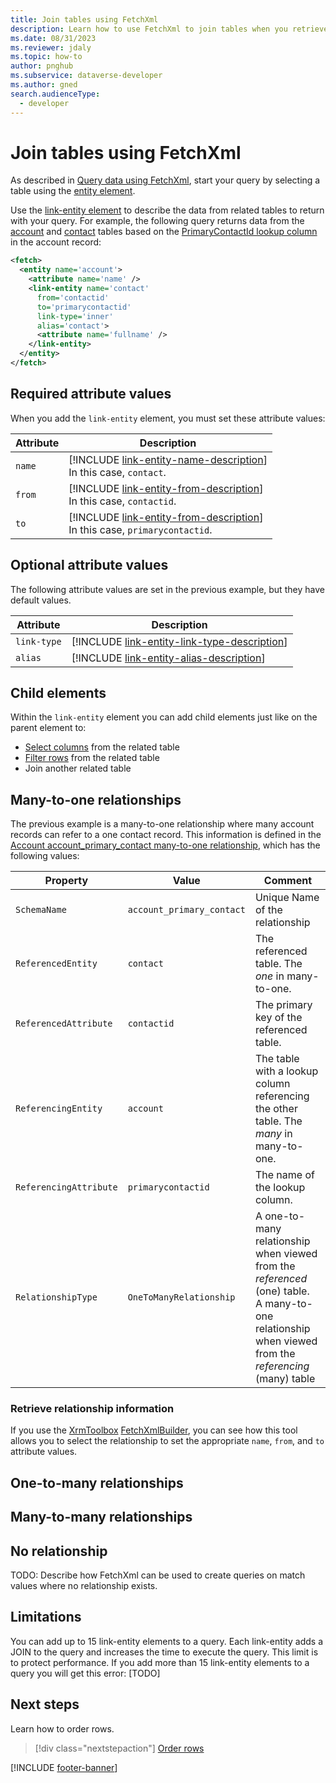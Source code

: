 ```yaml
---
title: Join tables using FetchXml
description: Learn how to use FetchXml to join tables when you retrieve data from Microsoft Dataverse.
ms.date: 08/31/2023
ms.reviewer: jdaly
ms.topic: how-to
author: pnghub
ms.subservice: dataverse-developer
ms.author: gned
search.audienceType: 
  - developer
---
```

# Join tables using FetchXml

As described in [Query data using FetchXml](overview.md), start your query by selecting a table using the [entity element](reference/entity.md).

Use the [link-entity element](reference/link-entity.md) to describe the data from related tables to return with your query. For example, the following query returns data from the [account](../reference/entities/account.md) and [contact](../reference/entities/contact.md) tables based on the [PrimaryContactId lookup column](../reference/entities/account.md#BKMK_PrimaryContactId) in the account record:

```xml
<fetch>
  <entity name='account'>
    <attribute name='name' />
    <link-entity name='contact'
      from='contactid'
      to='primarycontactid'
      link-type='inner'
      alias='contact'>
      <attribute name='fullname' />
    </link-entity>
  </entity>
</fetch>
```

## Required attribute values

When you add the `link-entity` element, you must set these attribute values:


|Attribute|Description|
|---------|---------|
|`name`|[!INCLUDE [link-entity-name-description](reference/includes/link-entity-name-description.md)]<br />In this case, `contact`.|
|`from`|[!INCLUDE [link-entity-from-description](reference/includes/link-entity-from-description.md)]<br />In this case, `contactid`.|
|`to`|[!INCLUDE [link-entity-from-description](reference/includes/link-entity-from-description.md)]<br />In this case, `primarycontactid`.|


## Optional attribute values

The following attribute values are set in the previous example, but they have default values.

|Attribute|Description|
|---------|---------|
|`link-type`|[!INCLUDE [link-entity-link-type-description](reference/includes/link-entity-link-type-description.md)]|
|`alias`|[!INCLUDE [link-entity-alias-description](reference/includes/link-entity-alias-description.md)]|


## Child elements

Within the `link-entity` element you can add child elements just like on the parent element to:

- [Select columns](select-columns.md) from the related table
- [Filter rows](filter-rows.md) from the related table
- Join another related table

## Many-to-one relationships

The previous example is a many-to-one relationship where many account records can refer to a one contact record. This information is defined in the [Account account_primary_contact many-to-one relationship](../reference/entities/account.md#BKMK_account_primary_contact), which has the following values:


|Property|Value|Comment|
|---------|---------|---------|
|`SchemaName`|`account_primary_contact`|Unique Name of the relationship|
|`ReferencedEntity`|`contact`|The referenced table. The *one* in many-to-one.|
|`ReferencedAttribute`|`contactid`|The primary key of the referenced table.|
|`ReferencingEntity`|`account`|The table with a lookup column referencing the other table. The *many* in many-to-one.|
|`ReferencingAttribute`|`primarycontactid`|The name of the lookup column.|
|`RelationshipType`|`OneToManyRelationship`|A one-to-many relationship when viewed from the *referenced* (one) table.<br />A many-to-one relationship when viewed from the *referencing* (many) table|

### Retrieve relationship information

If you use the [XrmToolbox](../community-tools.md#xrmtoolbox) [FetchXmlBuilder](https://fetchxmlbuilder.com/), you can see how this tool allows you to select the relationship to set the appropriate `name`, `from`, and `to` attribute values. 


## One-to-many relationships

## Many-to-many relationships

## No relationship

TODO: Describe how FetchXml can be used to create queries on match values where no relationship exists.

## Limitations

You can add up to 15 link-entity elements to a query. Each link-entity adds a JOIN to the query and increases the time to execute the query. This limit is to protect performance. If you add more than 15 link-entity elements to a query you will get this error: [TODO]


## Next steps

Learn how to order rows.

> [!div class="nextstepaction"]
> [Order rows](order-rows.md)

[!INCLUDE [footer-banner](../../../includes/footer-banner.md)]